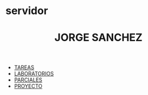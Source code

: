 # servidor

<!DOCTYPE html>
<html lang="es">
<head>
  <meta charset="UTF-8">
  <title>JORGE SANCHEZ</title>
  <link rel="stylesheet" href="style.css">
</head>
<body>
  <header>
    <h1>JORGE SANCHEZ</h1>
  </header>

  <ul class="navbar">
    <li><a href="">TAREAS</a>
    <li><a href="">LABORATORIOS</a>
    <li><a href="">PARCIALES</a>
    <li><a href="">PROYECTO</a>
  </ul>

</body>
</html>
